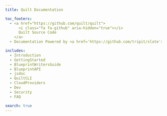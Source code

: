 ```yaml
---
title: Quilt Documentation

toc_footers:
  - <a href="https://github.com/quilt/quilt">
      <i class="fa fa-github" aria-hidden="true"></i>
      Quilt Source Code
    </a>
  - Documentation Powered by <a href='https://github.com/tripit/slate'>Slate</a>

includes:
  - Introduction
  - GettingStarted
  - BlueprintWritersGuide
  - BlueprintAPI
  - jsdoc
  - QuiltCLI
  - CloudProviders
  - Dev
  - Security
  - FAQ

search: true
---
```

